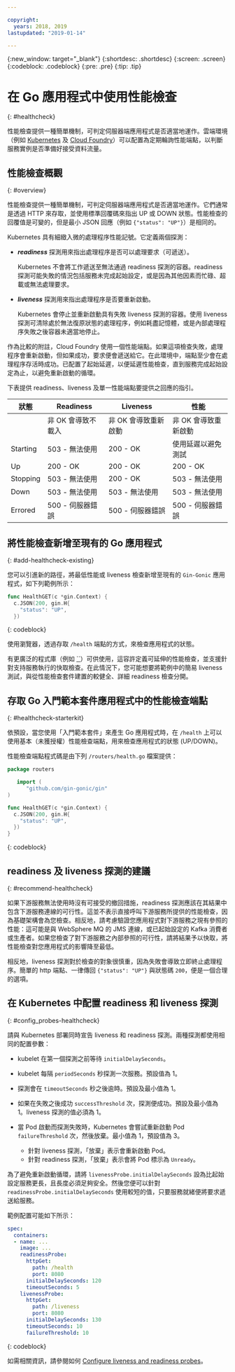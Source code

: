 ```yaml
---

copyright:
  years: 2018, 2019
lastupdated: "2019-01-14"

---
```


{:new_window: target="_blank"}
{:shortdesc: .shortdesc}
{:screen: .screen}
{:codeblock: .codeblock}
{:pre: .pre}
{:tip: .tip}

# 在 Go 應用程式中使用性能檢查
{: #healthcheck}

性能檢查提供一種簡單機制，可判定伺服器端應用程式是否適當地運作。雲端環境（例如 [Kubernetes](https://www.ibm.com/cloud/container-service) 及 [Cloud Foundry](https://www.ibm.com/cloud/cloud-foundry)）可以配置為定期輪詢性能端點，以判斷服務實例是否準備好接受資料流量。

## 性能檢查概觀
{: #overview}

性能檢查提供一種簡單機制，可判定伺服器端應用程式是否適當地運作。它們通常是透過 HTTP 來存取，並使用標準回覆碼來指出 UP 或 DOWN 狀態。性能檢查的回覆值是可變的，但是最小 JSON 回應（例如 `{"status": "UP"}`）是相同的。

Kubernetes 具有細緻入微的處理程序性能記號。它定義兩個探測：

- _**readiness**_ 探測用來指出處理程序是否可以處理要求（可遞送）。

  Kubernetes 不會將工作遞送至無法通過 readiness 探測的容器。readiness 探測可能失敗的情況包括服務未完成起始設定，或是因為其他因素而忙碌、超載或無法處理要求。

- _**liveness**_ 探測用來指出處理程序是否要重新啟動。

  Kubernetes 會停止並重新啟動具有失敗 liveness 探測的容器。使用 liveness 探測可清除處於無法復原狀態的處理程序，例如耗盡記憶體，或是內部處理程序失敗之後容器未適當地停止。

作為比較的附註，Cloud Foundry 使用一個性能端點。如果這項檢查失敗，處理程序會重新啟動，但如果成功，要求便會遞送給它。在此環境中，端點至少會在處理程序存活時成功。已配置了起始延遲，以便延遲性能檢查，直到服務完成起始設定為止，以避免重新啟動的循環。

下表提供 readiness、liveness 及單一性能端點要提供之回應的指引。

| 狀態     | Readiness                   | Liveness                   |性能|
|----------|-----------------------------|----------------------------|---------------------------|
|          | 非 OK 會導致不載入| 非 OK 會導致重新啟動| 非 OK 會導致重新啟動|
| Starting | 503 - 無法使用| 200 - OK                   | 使用延遲以避免測試|
| Up       | 200 - OK                   | 200 - OK                   | 200 - OK                   |
| Stopping | 503 - 無法使用| 200 - OK                   | 503 - 無法使用|
| Down     | 503 - 無法使用| 503 - 無法使用| 503 - 無法使用|
| Errored  |500 - 伺服器錯誤|500 - 伺服器錯誤|500 - 伺服器錯誤|

## 將性能檢查新增至現有的 Go 應用程式
{: #add-healthcheck-existing}

您可以引進新的路徑，將最低性能或 liveness 檢查新增至現有的 `Gin-Gonic` 應用程式，如下列範例所示：
```go
func HealthGET(c *gin.Context) {
  c.JSON(200, gin.H{
    "status": "UP",
  })
```
{: codeblock}

使用瀏覽器，透過存取 `/health` 端點的方式，來檢查應用程式的狀態。

有更廣泛的程式庫（例如 [``](https://github.com/robzienert/http-healthcheck)）可供使用，這容許定義可延伸的性能檢查，並支援針對支持服務執行的快取檢查。在此情況下，您可能想要將範例中的簡易 liveness 測試，與從性能檢查套件建置的較健全、詳細 readiness 檢查分開。

## 存取 Go 入門範本套件應用程式中的性能檢查端點
{: #healthcheck-starterkit}

依預設，當您使用「入門範本套件」來產生 Go 應用程式時，在 `/health` 上可以使用基本（未獲授權）性能檢查端點，用來檢查應用程式的狀態 (UP/DOWN)。

性能檢查端點程式碼是由下列 `/routers/health.go` 檔案提供：
```go
package routers

   import (
      "github.com/gin-gonic/gin"
)

func HealthGET(c *gin.Context) {
  c.JSON(200, gin.H{
    "status": "UP",
  })
}
```
{: codeblock}

## readiness 及 liveness 探測的建議
{: #recommend-healthcheck}

如果下游服務無法使用時沒有可接受的撤回措施，readiness 探測應該在其結果中包含下游服務連線的可行性。這並不表示直接呼叫下游服務所提供的性能檢查，因為基礎架構會為您檢查。相反地，請考慮驗證您應用程式對下游服務之現有參照的性能：這可能是與 WebSphere MQ 的 JMS 連線，或已起始設定的 Kafka 消費者或生產者。如果您檢查了對下游服務之內部參照的可行性，請將結果予以快取，將性能檢查對您應用程式的影響降至最低。

相反地，liveness 探測對於檢查的對象很慎重，因為失敗會導致立即終止處理程序。簡單的 http 端點、一律傳回 `{"status": "UP"}` 與狀態碼 `200`，便是一個合理的選項。

## 在 Kubernetes 中配置 readiness 和 liveness 探測
{: #config_probes-healthcheck}

請與 Kubernetes 部署同時宣告 liveness 和 readiness 探測。兩種探測都使用相同的配置參數：

* kubelet 在第一個探測之前等待 `initialDelaySeconds`。

* kubelet 每隔 `periodSeconds` 秒探測一次服務。預設值為 1。

* 探測會在 `timeoutSeconds` 秒之後逾時。預設及最小值為 1。

* 如果在失敗之後成功 `successThreshold` 次，探測便成功。預設及最小值為 1。liveness 探測的值必須為 1。

* 當 Pod 啟動而探測失敗時，Kubernetes 會嘗試重新啟動 Pod `failureThreshold` 次，然後放棄。最小值為 1，預設值為 3。
    - 針對 liveness 探測，「放棄」表示會重新啟動 Pod。
    - 針對 readiness 探測，「放棄」表示會將 Pod 標示為 `Unready`。

為了避免重新啟動循環，請將 `livenessProbe.initialDelaySeconds` 設為比起始設定服務更長，且長度必須足夠安全。然後您便可以針對 `readinessProbe.initialDelaySeconds` 使用較短的值，只要服務就緒便將要求遞送給服務。

範例配置可能如下所示：
```yaml
spec:
  containers:
  - name: ...
    image: ...
    readinessProbe:
      httpGet:
        path: /health
        port: 8080
      initialDelaySeconds: 120
      timeoutSeconds: 5
    livenessProbe:
      httpGet:
        path: /liveness
        port: 8080
      initialDelaySeconds: 130
      timeoutSeconds: 10
      failureThreshold: 10
```
{: codeblock}

如需相關資訊，請參閱如何 [Configure liveness and readiness probes](https://kubernetes.io/docs/tasks/configure-pod-container/configure-liveness-readiness-probes/)。
